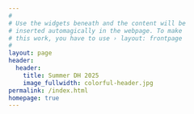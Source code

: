 ```yaml
---
#
# Use the widgets beneath and the content will be
# inserted automagically in the webpage. To make
# this work, you have to use › layout: frontpage
#
layout: page
header:
  header:
    title: Summer DH 2025
    image_fullwidth: colorful-header.jpg
permalink: /index.html
homepage: true
---
```

